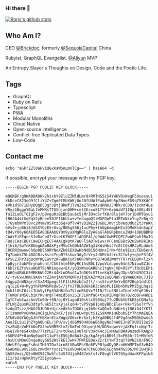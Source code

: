### Hi there 👋

[![Boris's github stats](https://github-readme-stats.vercel.app/api?username=0xding&count_private=true&show_icons=true)](https://github.com/anuraghazra/github-readme-stats)

## Who Am I?

CEO [@Brickdoc](https://github.com/brickdoc), formerly [@SequoiaCapital](https://github.com/sequoiacapital) China

Rubyist. GraphQL Evangelist. [@Aliyun](https://github.com/aliyun) MVP

An Entropy Slayer's Thoughts on Design, Code and the Poetic Life.


## Tags

* GraphQL
* Ruby on Rails
* Typescript
* PWA
* Modular Monoliths
* Cloud Native
* Open-source intelligence
* Conflict-free Replicated Data Types
* Low-Code

## Contact me
`echo "aGkrZ2l0aHViQGxkaW5nLmVlCg==" | base64 -d`

If possible, encrypt your message with my PGP key;
```
-----BEGIN PGP PUBLIC KEY BLOCK-----

mQGNBF/g9WABDADHk2hz+bY9ZluZZMldLmr8+RMTHS5iS4YWKVDvNegF59uosyui
XkDceC823oQ9fCtiY4Z+ZgmEtMbXWKj8oJ0fUUAfEwAyb6h5p2NmeFG9qZ5XKdCF
eVk1djO71EHyDQgD53grJBtjQkNfJlVuZaZTRcRAvQRNHJJMkk/oCDU/TzcmY4Le
XRyz1BqgoYBaL7ePWXsTTG5hjxnOHM+cmlIKrxo81TYX+6xbAaU71I0pi5GKi45f
fo1ZiaOLTGIgF2v/p9vguRzBzBUSau6c5jMrIOvdSrfX0/8lsjmY7orjDdMTGyuS
lB6JA44tGqPqX2yBnee58JF1kbUiw+vYedaqmQIzMGFQoPtaJBTmNieYuyZrBqrQ
C76yebWPml0vc2MVmV05Xtz35q+Bflv4YyDIW22j86DLJmvjibVeqUdUcZt3rWKK
6Vs4+ju8hz8Jd5XYOzE5rUvq/8N5gSS6jIucP6y+tAGg6dmgkHIutDMoKhdnSapY
tQ4vYO6y60AED5EAEQEAAbQYQm9yaXMgRGluZyA8aGlAbGRpbmcuZWU+iQHUBBMB
CAA+FiEEqesS1oRaCpU7rGsetK7WOFliADQFAl/g9WACGwMFCQPCZwAFCwkIBwIG
FQoJCAsCBBYCAwECHgECF4AACgkQtK7WOFliADTw1wv/XFCeXE6Bc920ZwK8kIKo
t1hi6/SwYnKBUegWAwBAkPjrMVoCkG0k4AZWIq3iKWiHbsJYc8tCQsHRJpRLdAwS
C0CRRImwnwChOp0D550RYNeXZk01EX8wHbNdB156NUnsIrN+f6te9EczLTEHSnnA
Tq7umbkZ5L48GCBiv8sre7npBY3shwz3dyIrVryJd8MrhJsrc3Cfwly+qheFSf4V
APSCZJRr3Ig8cWYKQEuVr2mFwBKjyd7n0R7NhyY0874Qd2WWYYT07rCEDBM+l2xh
4pByjr4abFBryhahcnf/CSGthteE6HyRCI5sB0L1VpoVLdupnv04n57Niow8ZJor
t6blrEZfxVauWGRT9jNR1mgew+Et/yG3xWnoGARBncItgNkjXD+RSYYlfQcDLEh1
tW6QnARWLK5MRK6Wb22Br44KLnORud1wIdOK9iGTtveXq38gWyJDpsSCH45OC3it
X/+tv6xwJmmC9AXvrcZZ4vjAXrDMQMFyJjqEKAZnW2sZuQGNBF/g9WABDADC7Jj8
E4gpp2nWNXgrrC5zAM3pegcllF1lLMkzbCo2tl/rns5tviRRvYv0QP2Bqb1nUlOl
vqlLzE+W+MygYhFUWWSMsdw5//jfnJTDLBU6kSKZcGKoPLIEKb45MzPMZ5gLhqsE
Qxk1l0hI0iciIUoVytFg33AH6tbn7VixnRkQVx7fIN/7iuSNGlnIbnfz0fgEJ6vf
jTHW0FsM56LbiKYRvHrgFT4mid5ox2SIPJLHnfa6+txuVZU4qF9U7B/cDBFwHOD1
CgTCfwbtwacAvVCm9Qr+5N/oj0Ylago010shlcS5BXuj7fu2BUbVUfkEEpCOHafg
8fLWjZquxRG3dtpfuak5ItsXyjalqoH+tvP5Vp61pnbyBDcEle+rHk+Y2GolYfVn
5zdgU7szz/HAGJDJUO6+Ujckedk5v7DX6ijq1bSdXaQGuIu3db+kjt86iO4fYKTl
2TisWmWPyONNA20CigLknZxKF/jsOTvnLwYpCt51ZS9XMK1H6bubGiY7hcMAEQEA
AYkBvAQYAQgAJhYhBKnrEtaEWgqVO6xrHrSu1jhZYgA0BQJf4PVgAhsMBQkDwmcA
AAoJELSu1jhZYgA0UnEL/jPU/svjdGGM9Q4AOsWB69gyNe34W0IJnBTXUDII2uSB
2szB4QcVoMfbDoFXJhxVHB5KlmZ/DmTvL9OipejUW/NG5xqwvVcjAKFq1LuNqlTc
MSeIVkreS4kKbw777zPLET2n+t0kwuIv8lKFV3XdK4cJIxMOwFDWA9nzmdFkAQp0
rSGMV4P+8imNq9aq0f11wFfsE5GjBoBo3k2p/kgA+y5iBB9lj5xPB5hr71+MhfeR
shxUCvMOeCOnqa8sy6652HY7kElJwH+7FWlEEUexZIrItYwT3tqY78VNJiO/F9GJ
SHeUFfyuggFs6nLTHt3TOuf4rn8fUBwSPhfBn5FVPBfp4DyOPrn6KWMFTmG3vB4D
AGADm8L9XSZ60LcnwdVrryczLYVEOkDyHDe7CtGOQhoCGEghX4hG506/MFIUHjR5
GhS5VmsL/QEo0WX94C9w5fcS4SfU1jaV487ekfsfvF8vgh7VKTG5gd4adKFPpiN8
iIz/b2/HpkKRtyYZ5IycGA==
=aCo8
-----END PGP PUBLIC KEY BLOCK-----
```

